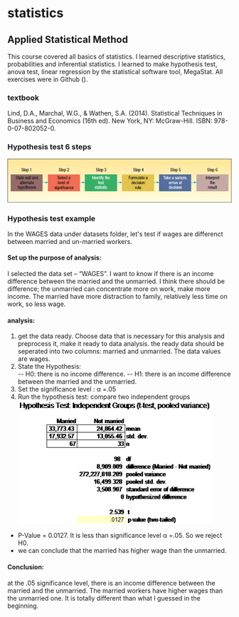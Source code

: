# statistics
## Applied Statistical Method
This course covered all basics of statistics. I learned descriptive statistics, probabilities and inferential statistics. I learned to make hypothesis test, anova test, linear regression by the statistical software tool, MegaStat. All exercises were in Github (). 
### textbook 
Lind, D.A., Marchal, W.G., & Wathen, S.A. (2014). Statistical Techniques in Business and Economics (16th ed). New York, NY: McGraw-Hill. ISBN: 978-0-07-802052-0.
### Hypothesis test 6 steps
![alt tag](https://github.com/mdalai/statistics/blob/master/hypothesis%20test.png)
### Hypothesis test example
In the WAGES data under datasets folder, let's test if wages are differenct between married and un-married workers.
#### Set up the purpose of analysis:
I selected the data set – “WAGES”. I want to know if there is an income difference between the married and the unmarried. I think there should be difference; the unmarried can concentrate more on work, make more income. The married have more distraction to family, relatively less time on work, so less wage.
#### analysis:
1) get the data ready. Choose data that is necessary for this analysis and preprocess it, make it ready to data analysis.
the ready data should be seperated into two columns: married and unmarried. The data values are wages.
2)	State the Hypothesis:  
-- H0: there is no income difference.
-- H1: there is an income difference between the married and the unmarried.
3)	Set the significance level :  α =.05
4)	Run the hypothesis test: compare two independent groups
![alt tag](https://github.com/mdalai/statistics/blob/master/t-test.png)
- P-Value = 0.0127. It is less than significance level α =.05. So we reject H0.   
- we can conclude that the married has higher wage than the unmarried.  
####	Conclusion:  
at the .05 significance level, there is an income difference between the married and the unmarried. The married workers have higher wages than the unmarried one. It is totally different than what I guessed in the beginning.  


